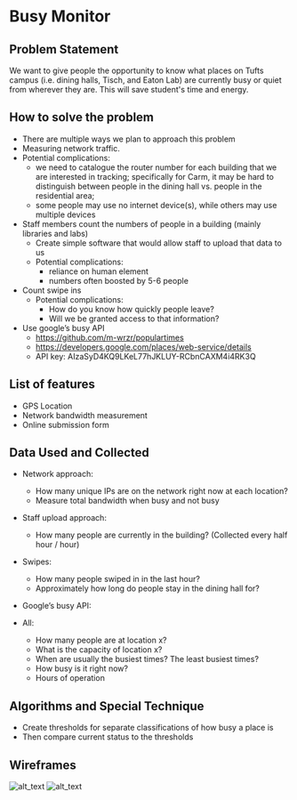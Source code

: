 # Busy Monitor #

## Problem Statement ##

We want to give people the opportunity to know what places on Tufts campus (i.e. dining halls, Tisch, and Eaton Lab) are currently busy or quiet from wherever they are. This will save student's time and energy.

## How to solve the problem ##

* There are multiple ways we plan to approach this problem
* Measuring network traffic.
* Potential complications: 
	* we need to catalogue the router number for each building that we are interested in tracking; specifically for Carm, it may be hard to distinguish between people in the dining hall vs. people in the residential area; 
	* some people may use no internet device(s), while others may use multiple devices
* Staff members count the numbers of people in a building (mainly libraries and labs)
	* Create simple software that would allow staff to upload that data to us
	* Potential complications:
		* reliance on human element
		* numbers often boosted by 5-6 people
* Count swipe ins
	* Potential complications:
		* How do you know how quickly people leave?
		* Will we be granted access to that information?
* Use google’s busy API
	* https://github.com/m-wrzr/populartimes
	* https://developers.google.com/places/web-service/details 
	* API key: AIzaSyD4KQ9LKeL77hJKLUY-RCbnCAXM4i4RK3Q

## List of features ##
* GPS Location
* Network bandwidth measurement
* Online submission form

## Data Used and Collected ##
* Network approach:
	* How many unique IPs are on the network right now at each location?
	* Measure total bandwidth when busy and not busy
* Staff upload approach:
	* How many people are currently in the building? (Collected every half hour / hour)
* Swipes:
	* How many people swiped in in the last hour?
	* Approximately how long do people stay in the dining hall for?
* Google’s busy API:

* All:
	* How many people are at location x?
	* What is the capacity of location x?
	* When are usually the busiest times? The least busiest times?
	* How busy is it right now?
	* Hours of operation

## Algorithms and Special Technique ##
* Create thresholds for separate classifications of how busy a place is
* Then compare current status to the thresholds

## Wireframes ##

![alt_text](2nd_hp_1)
![alt_text](2nd_hp_2)



